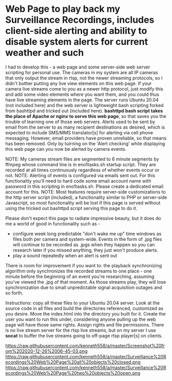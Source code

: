 # Web Page to play back my Surveillance Recordings, includes client-side alerting and ability to disable system alerts for current weather and such

I had to develop this - a web page and some server-side web server scripting for personal use.  The cameras in my system are all IP cameras that only output the stream in rtsp, not the newer streaming protocols, so I didn't bother putting any live view elements on this web page.  If your camera live streams come to you as a newer http protocol, just modify this and add some video elements where you want them, and you could thus have live streaming elements in the page. The server runs Ubuntu 20.04 (not included here) and the web server is lightweight bash scripting forked from bashttpd and tricked out (included here). **bashttpd bash script takes the place of Apache or nginx to serve this web page**, so that saves you the trouble of learning one of those web servers.  Alerts used to be sent by email from the server to as many recipient destinations as desired, which is expected to include SMS/MMS translator[s] for alerting via cell phone messaging.  However, email providers have proven unreliable, so that means has been removed.  Only by tuirning on the 'Alert checking' while displaying this web page can you now be alerted by camera events.

NOTE: My cameras stream files are segmented to 6 minute segments by ffmpeg whose command line is in eno1tasks.sh startup script.  They are recorded at all times continuously regardless of whether events occur or not.
NOTE: Alerting of events is configured via emails sent out.  For this functionality you'll need to hard code some email account name with password in this scripting in eno1tasks.sh.  Please create a dedicated email account for this.
NOTE: Most features require server-side customizations to the http server script (included), a functionality similar to PHP or server-side Javascript, so most functionality will be lost if this page is served without using the tricked out bashttpd script serving this page to do it.

Please don't expect this page to radiate impressive beauty, but it does do me a world of good in functionality such as -
  - configure week long predictable "don't wake me up" time windows as files both per camera and system-wide.  Events in the form of .jpg files will continue to be recorded as .jpgs when they happen so you can research later if you missed anything, they just won't produce alerts.
  - play a sound repeatedly when an alert is sent out

There is room for improvement if you want to: the playback synchronizing algorithm only synchronizes the recorded streams to one place - one minute before the beginning of an event you're researching, assuming you've viewed the .jpg of that moment.  As those streams play, they will lose synchronization due to small unpredictable signal acquisition outages and so forth.

Instructions: copy all these files to your Ubuntu 20.04 server.  Look at the source code in all files and build the directories referenced, customized as you desire.  Move the index.html into the directory you built for it.  Create the user you want to run this under, considering anyone pulling up the web page will have those same rights.  Assign rights and file permissions.  There is no live stream server for the rtsp live streams, but on my server I use **socat** to buffer the live streams going to off-page rtsp player[s] on clients.

https://raw.githubusercontent.com/kenneth558/a/master/Screenshot%20from%202020-12-26%2006-45-03.png
https://raw.githubusercontent.com/kenneth558/a/master/Surveillance%20Recordings%20Web%20Page%20all%20objects%20closed.png
https://raw.githubusercontent.com/kenneth558/a/master/Surveillance%20Recordings%20Web%20Page%20two%20objects%20open.png
